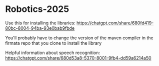 # Robotics-2025

Use this for installing the libraries: https://chatgpt.com/share/680fd419-80bc-8004-94ba-93e0bab9fbde

You'll probably have to change the version of the maven compiler in the firmata repo that you clone to install the library

Helpful information about speech recognition: https://chatgpt.com/share/680d53a8-5370-8001-9fb4-dd59a6214a50

